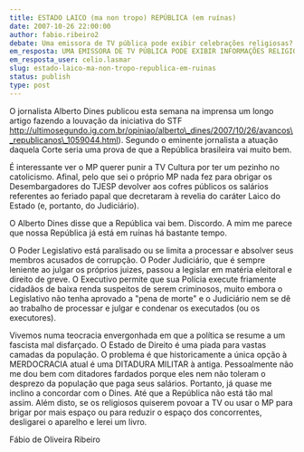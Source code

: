 ```yaml
---
title: ESTADO LAICO (ma non tropo) REPÚBLICA (em ruínas)
date: 2007-10-26 22:00:00
author: fabio.ribeiro2
debate: Uma emissora de TV pública pode exibir celebrações religiosas?
em_resposta: UMA EMISSORA DE TV PÚBLICA PODE EXIBIR INFORMAÇÕES RELIGIOSAS?
em_resposta_user: celio.lasmar
slug: estado-laico-ma-non-tropo-republica-em-ruinas
status: publish 
type: post
---
```


  
  
O jornalista Alberto Dines publicou esta semana na imprensa um longo artigo fazendo a louvação da iniciativa do STF   
http://ultimosegundo.ig.com.br/opiniao/alberto\_dines/2007/10/26/avancos\_republicanos\_1059044.html). Segundo o eminente jornalista a atuação daquela Corte seria uma prova de que a República brasileira vai muito bem.   
  
  
  
É interessante ver o MP querer punir a TV Cultura por ter um pezinho no catolicismo. Afinal, pelo que sei o próprio MP nada fez para obrigar os Desembargadores do TJESP devolver aos cofres públicos os salários referentes ao feriado papal que decretaram à revelia do caráter Laico do Estado (e, portanto, do Judiciário).   
  
  
O Alberto Dines disse que a República vai bem. Discordo. A mim me parece que nossa República já está em ruínas há bastante tempo.   
  
  
O Poder Legislativo está paralisado ou se limita a processar e absolver seus membros acusados de corrupção. O Poder Judiciário, que é sempre leniente ao julgar os próprios juizes, passou a legislar em matéria eleitoral e direito de greve. O Executivo permite que sua Polícia execute friamente cidadãos de baixa renda suspeitos de serem criminosos, muito embora o Legislativo não tenha aprovado a "pena de morte" e o Judiciário nem se dê ao trabalho de processar e julgar e condenar os executados (ou os executores).   
  
  
Vivemos numa teocracia envergonhada em que a política se resume a um fascista mal disfarçado. O Estado de Direito é uma piada para vastas camadas da população. O problema é que historicamente a única opção à MERDOCRACIA atual é uma DITADURA MILITAR à antiga. Pessoalmente não me dou bem com ditadores fardados porque eles nem não toleram o desprezo da população que paga seus salários. Portanto, já quase me inclino a concordar com o Dines. Até que a República não está tão mal assim. Além disto, se os religiosos quiserem povoar a TV ou usar o MP para brigar por mais espaço ou para reduzir o espaço dos concorrentes, desligarei o aparelho e lerei um livro.  
  
  
  
  
Fábio de Oliveira Ribeiro
